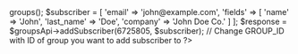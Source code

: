 <?php
$groupsApi = (new MailerLiteApi\MailerLite("b3973af3d10593336a790bfd1a1764f9"))->groups();

$subscriber = [
    'email' => 'john@example.com',
    'fields' => [
        'name' => 'John',
        'last_name' => 'Doe',
        'company' => 'John Doe Co.'
    ]
];

$response = $groupsApi->addSubscriber(6725805, $subscriber); // Change GROUP_ID with ID of group you want to add subscriber to
?>
